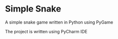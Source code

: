 # Simple Snake

A simple snake game written in Python using PyGame

The project is written using PyCharm IDE
